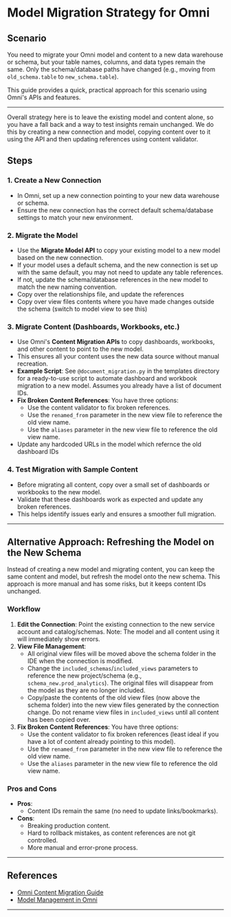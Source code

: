 # Model Migration Strategy for Omni

## Scenario
You need to migrate your Omni model and content to a new data warehouse or schema, but your table names, columns, and data types remain the same. Only the schema/database paths have changed (e.g., moving from `old_schema.table` to `new_schema.table`).

This guide provides a quick, practical approach for this scenario using Omni's APIs and features.

---
Overall strategy here is to leave the existing model and content alone, so you have a fall back and a way to test insights remain unchanged. We do this by creating a new connection and model, copying content over to it using the API and then updating references using content validator.

## Steps

### 1. Create a New Connection
- In Omni, set up a new connection pointing to your new data warehouse or schema.
- Ensure the new connection has the correct default schema/database settings to match your new environment.

### 2. Migrate the Model
- Use the **Migrate Model API** to copy your existing model to a new model based on the new connection.
- If your model uses a default schema, and the new connection is set up with the same default, you may not need to update any table references.
- If not, update the schema/database references in the new model to match the new naming convention.
- Copy over the relationships file, and update the references
- Copy over view files contents where you have made changes outside the schema (switch to model view to see this)

### 3. Migrate Content (Dashboards, Workbooks, etc.)
- Use Omni's **Content Migration APIs** to copy dashboards, workbooks, and other content to point to the new model.
- This ensures all your content uses the new data source without manual recreation.
- **Example Script**: See `@document_migration.py` in the templates directory for a ready-to-use script to automate dashboard and workbook migration to a new model. Assumes you already have a list of document IDs.
- **Fix Broken Content References**: You have three options:
   - Use the content validator to fix broken references.
   - Use the `renamed_from` parameter in the new view file to reference the old view name.
   - Use the `aliases` parameter in the new view file to reference the old view name.
- Update any hardcoded URLs in the model which refernce the old dashboard IDs

### 4. Test Migration with Sample Content
- Before migrating all content, copy over a small set of dashboards or workbooks to the new model.
- Validate that these dashboards work as expected and update any broken references.
- This helps identify issues early and ensures a smoother full migration.

---

## Alternative Approach: Refreshing the Model on the New Schema

Instead of creating a new model and migrating content, you can keep the same content and model, but refresh the model onto the new schema. This approach is more manual and has some risks, but it keeps content IDs unchanged.

### Workflow
1. **Edit the Connection**: Point the existing connection to the new service account and catalog/schemas. Note: The model and all content using it will immediately show errors.
2. **View File Management**:
   - All original view files will be moved above the schema folder in the IDE when the connection is modified.
   - Change the `included_schemas`/`included_views` parameters to reference the new project/schema (e.g., `schema_new.prod_analytics`). The original files will disappear from the model as they are no longer included.
   - Copy/paste the contents of the old view files (now above the schema folder) into the new view files generated by the connection change. Do not rename view files in `included_views` until all content has been copied over.
3. **Fix Broken Content References**: You have three options:
   - Use the content validator to fix broken references (least ideal if you have a lot of content already pointing to this model).
   - Use the `renamed_from` parameter in the new view file to reference the old view name.
   - Use the `aliases` parameter in the new view file to reference the old view name.

### Pros and Cons
- **Pros**:
  - Content IDs remain the same (no need to update links/bookmarks).
- **Cons**:
  - Breaking production content.
  - Hard to rollback mistakes, as content references are not git controlled.
  - More manual and error-prone process.

---

## References
- [Omni Content Migration Guide](https://docs.omni.co/docs/finding-content/migrate-content)
- [Model Management in Omni](https://docs.omni.co/docs/modeling/model-management)

---

